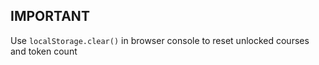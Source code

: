 ## IMPORTANT
Use `localStorage.clear()` in browser console to reset unlocked courses and token count 